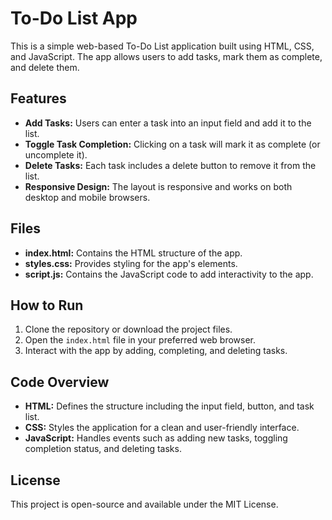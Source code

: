 # To-Do List App

This is a simple web-based To-Do List application built using HTML, CSS, and JavaScript. The app allows users to add tasks, mark them as complete, and delete them.

## Features

- **Add Tasks:** Users can enter a task into an input field and add it to the list.
- **Toggle Task Completion:** Clicking on a task will mark it as complete (or uncomplete it).
- **Delete Tasks:** Each task includes a delete button to remove it from the list.
- **Responsive Design:** The layout is responsive and works on both desktop and mobile browsers.

## Files

- **index.html:** Contains the HTML structure of the app.
- **styles.css:** Provides styling for the app's elements.
- **script.js:** Contains the JavaScript code to add interactivity to the app.

## How to Run

1. Clone the repository or download the project files.
2. Open the `index.html` file in your preferred web browser.
3. Interact with the app by adding, completing, and deleting tasks.

## Code Overview

- **HTML:** Defines the structure including the input field, button, and task list.
- **CSS:** Styles the application for a clean and user-friendly interface.
- **JavaScript:** Handles events such as adding new tasks, toggling completion status, and deleting tasks.

## License

This project is open-source and available under the MIT License.
